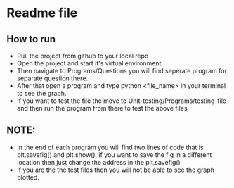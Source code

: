 # Readme file

## How to run
+ Pull the project from github to your local repo
+ Open the project and start it's virtual environment
+ Then navigate to Programs/Questions you will find seperate program for separate question there.
+ After that open a program and type python <file_name> in your terminal to see the graph.
+ If you want to test the file the move to Unit-testing/Programs/testing-file and then run the program from there to test the above files


## NOTE:
+ In the end of each program you will find two lines of code that is plt.savefig() and plt.show(), if you want to save the fig in a different
location then just change the address in the plt.savefig()
+ If you are the the test files then you will not be able to see the graph plotted.